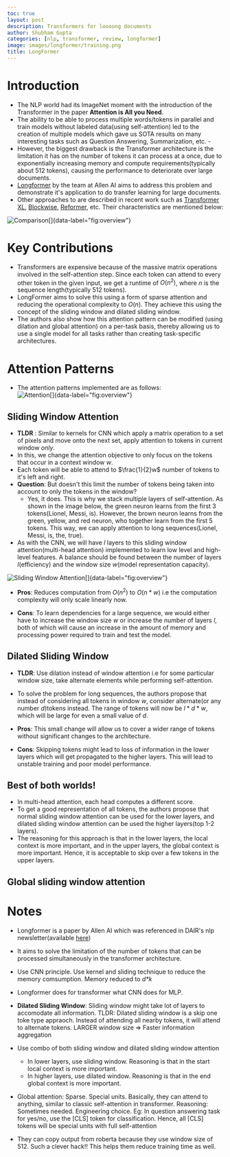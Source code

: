 ```yaml
---
toc: true
layout: post
description: Transformers for loooong documents
author: Shubham Gupta
categories: [nlp, transformer, review, longformer]
image: images/longformer/training.png
title: LongFormer
---
```


# Introduction

- The NLP world had its ImageNet moment with the introduction of the Transformer in the paper **Attention is All you Need**. 
- The ability to be able to process multiple words/tokens in parallel and train models without labeled data(using self-attention) led to the creation of multiple models which gave us SOTA results on many interesting tasks such as Question Answering, Summarization, etc. -
- However, the biggest drawback is the Transformer architecture is the limitation it has on the number of tokens it can process at a once, due to exponentially increasing memory and compute requirements(typically about 512 tokens), causing the performance to deteriorate over large documents. 
- [Longformer](https://arxiv.org/abs/2004.05150) by the team at Allen AI aims to address this problem and demonstrate it's application to do transfer learning for large documents.
- Other approaches to are described in recent work such as [Transformer XL](link), [Blockwise](link), [Reformer](link), etc. Their characteristics are mentioned below:

![Comparison[]{data-label="fig:overview"}]({{site.baseurl}}/images/longformer/comparison.png)

# Key Contributions

- Transformers are expensive because of the massive matrix operations involved in the self-attention step. Since each token can attend to every other token in the given input, we get a runtime of $O(n^2)$, where $n$ is the sequence length(typically 512 tokens).
- LongFormer aims to solve this using a form of sparse attention and reducing the operational complexity to $O(n)$. They achieve this using the concept of the sliding window and dilated sliding window. 
- The authors also show how this attention pattern can be modified (using dilation and global attention) on a per-task basis, thereby allowing us to use a single model for all tasks rather than creating task-specific architectures.

# Attention Patterns
- The attention patterns implemented are as follows:
![Attention[]{data-label="fig:overview"}]({{site.baseurl}}/images/longformer/attention.png)

## Sliding Window Attention

- **TLDR** : Similar to kernels for CNN which apply a matrix operation to a set of pixels and move onto the next set, apply attention to tokens in current window _only_.
- In this, we change the attention objective to only focus on the tokens that occur in a context window $w$. 
- Each token will be able to attend to $\frac{1}{2}w$ number of tokens to it's left and right.
- **Question**: But doesn't this limit the number of tokens being taken into account to only the tokens in the window?
  - Yes, it does. This is why we stack multiple layers of self-attention. As shown in the image below, the green neuron learns from the first 3 tokens(Lionel, Messi, is). However, the brown neuron learns from the green, yellow, and red neuron, who together learn from the first 5 tokens. This way, we can apply attention to long sequences(Lionel, Messi, is, the, true).
- As with the CNN, we will have $l$ layers to this sliding window attention(multi-head attention) implemented to learn low level and high-level features. A balance should be found between the number of layers $l$(efficiency) and the window size $w$(model representation capacity). 

![Sliding Window Attention[]{data-label="fig:overview"}]({{site.baseurl}}/images/longformer/sliding_window.png)

- **Pros**: Reduces computation from $O(n^2)$ to $O(n*w)$ i.e the computation complexity will only scale linearly now.

- **Cons**: To learn dependencies for a large sequence, we would either have to increase the window size $w$ or increase the number of layers $l$, both of which will cause an increase in the amount of memory and processing power required to train and test the model.

## Dilated Sliding Window
- **TLDR**: Use dilation instead of window attention i.e for some particular window size, take alternate elements while performing self-attention.
- To solve the problem for long sequences, the authors propose that instead of considering all tokens in window $w$, consider alternate(or any number $d$)tokens instead. The range of tokens will now be $l * d * w$, which will be large for even a small value of $d$.

- **Pros**: This small change will allow us to cover a wider range of tokens without significant changes to the architecture.
- **Cons**: Skipping tokens might lead to loss of information in the lower layers which will get propagated to the higher layers. This will lead to unstable training and poor model performance.

## Best of both worlds!
- In multi-head attention, each head computes a different score.
- To get a good representation of all tokens, the authors propose that normal sliding window attention can be used for the lower layers, and dilated sliding window attention can be used the higher layers(top 1-2 layers).
- The reasoning for this approach is that in the lower layers, the local context is more important, and in the upper layers, the global context is more important. Hence, it is acceptable to skip over a few tokens in the upper layers.

## Global sliding window attention


# Notes 

- Longformer is a paper by Allen AI which was referenced in DAIR's nlp newsletter(available [here](https://dair.ai/NLP_Newsletter_10_en/))
- It aims to solve the limitation of the number of tokens that can be processed simultaneously in the transformer architecture.
- Use CNN principle. Use kernel and sliding technique to reduce the memory comsumption. Memory reduced to _d*k_
- Longformer does for transformer what CNN does for MLP.
- **Dilated Sliding Window**: Sliding window might take lot of layers to accomodate all information. TLDR: Dilated sliding window is a skip one toke type appraoch. Instead of attending all nearby tokens, it will attend to alternate tokens. LARGER window size => Faster information aggregation
- Use combo of both sliding window and dilated sliding window attention
  - In lower layers, use sliding window. Reasoning is that in the start local context is more important.
  - In higher layers, use dilated window. Reasoning is that in the end global context is more important.

- Global attention: Sparse. Special units. Basically, they can attend to anything, similar to classic self-attention in transformer. Reasoning: Sometimes needed. Engineering choice. Eg: In question answering task for yes/no, use the [CLS] token for classification. Hence, all [CLS] tokens will be special units with full self-attention

- They can copy output from roberta because they use window size of 512. Such a clever hack!! This helps them reduce training time as well.

